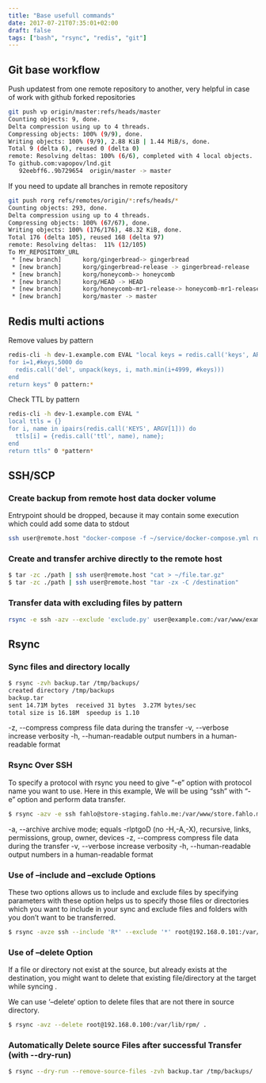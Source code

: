 ```yaml
---
title: "Base usefull commands"
date: 2017-07-21T07:35:01+02:00
draft: false
tags: ["bash", "rsync", "redis", "git"]
---
```


## Git base workflow

Push updatest from one remote repository to another, very helpful in case of work with github forked repositories
```bash
git push vp origin/master:refs/heads/master
Counting objects: 9, done.
Delta compression using up to 4 threads.
Compressing objects: 100% (9/9), done.
Writing objects: 100% (9/9), 2.88 KiB | 1.44 MiB/s, done.
Total 9 (delta 6), reused 0 (delta 0)
remote: Resolving deltas: 100% (6/6), completed with 4 local objects.
To github.com:vapopov/lnd.git
   92eebff6..9b729654  origin/master -> master
```

If you need to update all branches in remote repository
```bash
git push rorg refs/remotes/origin/*:refs/heads/*
Counting objects: 293, done.
Delta compression using up to 4 threads.
Compressing objects: 100% (67/67), done.
Writing objects: 100% (176/176), 48.32 KiB, done.
Total 176 (delta 105), reused 168 (delta 97)
remote: Resolving deltas:  11% (12/105)
To MY_REPOSITORY_URL
 * [new branch]      korg/gingerbread-> gingerbread
 * [new branch]      korg/gingerbread-release -> gingerbread-release
 * [new branch]      korg/honeycomb-> honeycomb
 * [new branch]      korg/HEAD -> HEAD
 * [new branch]      korg/honeycomb-mr1-release-> honeycomb-mr1-release
 * [new branch]      korg/master -> master
```


## Redis multi actions

Remove values by pattern
```bash
redis-cli -h dev-1.example.com EVAL "local keys = redis.call('keys', ARGV[1])
for i=1,#keys,5000 do
  redis.call('del', unpack(keys, i, math.min(i+4999, #keys))) 
end 
return keys" 0 pattern:*
```
Check TTL by pattern
```bash
redis-cli -h dev-1.example.com EVAL "
local ttls = {}
for i, name in ipairs(redis.call('KEYS', ARGV[1])) do 
  ttls[i] = {redis.call('ttl', name), name}; 
end
return ttls" 0 *pattern*
```

## SSH/SCP

### Create backup from remote host data docker volume
Entrypoint should be dropped, because it may contain some execution which could add some data to stdout
```bash
ssh user@remote.host "docker-compose -f ~/service/docker-compose.yml run --entrypoint="" --rm servicename tar -zc /internal/volume" | tar -zx -C ~/where/to/create
```

### Create and transfer archive directly to the remote host
```bash
$ tar -zc ./path | ssh user@remote.host "cat > ~/file.tar.gz"
$ tar -zc ./path | ssh user@remote.host "tar -zx -C /destination"
```

### Transfer data with excluding files by pattern
```bash
rsync -e ssh -azv --exclude 'exclude.py' user@example.com:/var/www/example.com/ /var/www/example.com/
```

## Rsync

### Sync files and directory locally

```bash
$ rsync -zvh backup.tar /tmp/backups/
created directory /tmp/backups
backup.tar
sent 14.71M bytes  received 31 bytes  3.27M bytes/sec
total size is 16.18M  speedup is 1.10
```
-z, --compress          compress file data during the transfer
-v, --verbose           increase verbosity
-h, --human-readable    output numbers in a human-readable format

### Rsync Over SSH
To specify a protocol with rsync you need to give “-e” option with protocol name you want to use. Here in this example, We will be using “ssh” with “-e” option and perform data transfer.

```bash
$ rsync -azv -e ssh fahlo@store-staging.fahlo.me:/var/www/store.fahlo.me /var/www/store.fahlo.me
```
-a, --archive           archive mode; equals -rlptgoD (no -H,-A,-X), recursive, links, permissions, group, owner, devices
-z, --compress          compress file data during the transfer
-v, --verbose           increase verbosity
-h, --human-readable    output numbers in a human-readable format 

### Use of –include and –exclude Options
These two options allows us to include and exclude files by specifying parameters with these option helps us to specify those files or directories which you want to include in your sync and exclude files and folders with you don’t want to be transferred.

```bash
$ rsync -avze ssh --include 'R*' --exclude '*' root@192.168.0.101:/var/lib/rpm/ /root/rpm
```

### Use of –delete Option
If a file or directory not exist at the source, but already exists at the destination, you might want to delete that existing file/directory at the target while syncing .

We can use ‘–delete‘ option to delete files that are not there in source directory.

```bash
$ rsync -avz --delete root@192.168.0.100:/var/lib/rpm/ .
```

### Automatically Delete source Files after successful Transfer (with --dry-run)

```bash
$ rsync --dry-run --remove-source-files -zvh backup.tar /tmp/backups/
```
